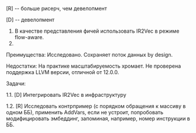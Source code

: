 [R] -- больше рисерч, чем девелопмент

[D] -- девелопмент


1. В качестве представления фичей использовать IR2Vec в режиме flow-aware.
2. 
Преимущества: Исследовано. Сохраняет поток данных by design.

Недостатки: На практике масштабируемость хромает. Не проверена поддержка LLVM версии, отличной от 12.0.0.

Задачи:

1.1. [D] Интегрировать IR2Vec в инфраструктуру

1.2. [R] Исследовать контрпример (с порядком обращения к массиву в одном ББ), применить AddVars, если не устроит, попробовать модифицировать эмбеддинг, запоминая, например, номер инструкции в ББ.
